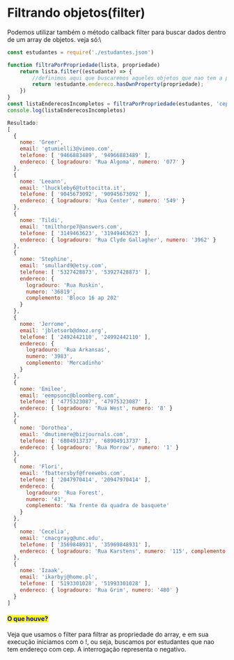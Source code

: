 # Filtrando objetos(filter)

Podemos utilizar também o método callback filter para buscar dados dentro de um array de objetos. veja só:\


```javascript
const estudantes = require('./estudantes.json')

function filtraPorPropriedade(lista, propriedade) 
    return lista.filter((estudante) => {
        //definimos aqui que buscaremos aqueles objetos que nao tem a propriedade cep
        return !estudante.endereco.hasOwnProperty(propriedade);
    })
}
const listaEnderecosIncompletos = filtraPorPropriedade(estudantes, 'cep');
console.log(listaEnderecosIncompletos)

Resultado:
[
  {
    nome: 'Greer',
    email: 'gtumielli3@vimeo.com',
    telefone: [ '9466883489', '94966883489' ],
    endereco: { logradouro: 'Rua Algoma', numero: '077' }
  },
  {
    nome: 'Leeann',
    email: 'lhuckleby6@tuttocitta.it',
    telefone: [ '9045673092', '90945673092' ],
    endereco: { logradouro: 'Rua Center', numero: '549' }
  },
  {
    nome: 'Tildi',
    email: 'tmilthorpe7@answers.com',
    telefone: [ '3149463623', '31949463623' ],
    endereco: { logradouro: 'Rua Clyde Gallagher', numero: '3962' }
  },
  {
    nome: 'Stephine',
    email: 'smullard9@etsy.com',
    telefone: [ '5327428873', '53927428873' ],
    endereco: {
      logradouro: 'Rua Ruskin',
      numero: '36819',
      complemento: 'Bloco 16 ap 202'
    }
  },
  {
    nome: 'Jerrome',
    email: 'jbletsorb@dmoz.org',
    telefone: [ '2492442110', '24992442110' ],
    endereco: {
      logradouro: 'Rua Arkansas',
      numero: '3983',
      complemento: 'Mercadinho'
    }
  },
  {
    nome: 'Emilee',
    email: 'eempsonc@bloomberg.com',
    telefone: [ '4775323087', '47975323087' ],
    endereco: { logradouro: 'Rua West', numero: '8' }
  },
  {
    nome: 'Dorothea',
    email: 'dmutimere@bizjournals.com',
    telefone: [ '6804913737', '68904913737' ],
    endereco: { logradouro: 'Rua Morrow', numero: '1' }
  },
  {
    nome: 'Flori',
    email: 'fbattersbyf@freewebs.com',
    telefone: [ '2047970414', '20947970414' ],
    endereco: {
      logradouro: 'Rua Forest',
      numero: '43',
      complemento: 'Na frente da quadra de basquete'
    }
  },
  {
    nome: 'Cecelia',
    email: 'cmacgrayg@unc.edu',
    telefone: [ '3569848931', '35969848931' ],
    endereco: { logradouro: 'Rua Karstens', numero: '115', complemento: 'ap 71' }
  },
  {
    nome: 'Izaak',
    email: 'ikarbyj@home.pl',
    telefone: [ '5193301028', '51993301028' ],
    endereco: { logradouro: 'Rua Grim', numero: '480' }
  }
]
```

#### <mark style="color:blue;">O que houve?</mark>

Veja que usamos o filter para filtrar as propriedade do array, e em sua execução iniciamos com o !, ou seja, buscamos por estudantes que nao tem endereço com cep. A interrogação representa o negativo.&#x20;



